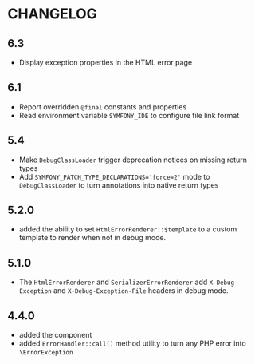 # CHANGELOG

## 6.3

-   Display exception properties in the HTML error page

## 6.1

-   Report overridden `@final` constants and properties
-   Read environment variable `SYMFONY_IDE` to configure file link format

## 5.4

-   Make `DebugClassLoader` trigger deprecation notices on missing return types
-   Add `SYMFONY_PATCH_TYPE_DECLARATIONS='force=2'` mode to `DebugClassLoader` to turn annotations into native return types

## 5.2.0

-   added the ability to set `HtmlErrorRenderer::$template` to a custom template to render when not in debug mode.

## 5.1.0

-   The `HtmlErrorRenderer` and `SerializerErrorRenderer` add `X-Debug-Exception` and `X-Debug-Exception-File` headers in debug mode.

## 4.4.0

-   added the component
-   added `ErrorHandler::call()` method utility to turn any PHP error into `\ErrorException`
